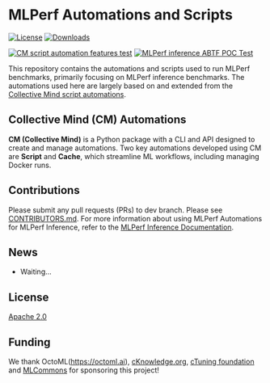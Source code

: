 # MLPerf Automations and Scripts
[![License](https://img.shields.io/badge/License-Apache%202.0-green)](LICENSE.md)
[![Downloads](https://static.pepy.tech/badge/cm4mlops)](https://pepy.tech/project/cm4mlops)

[![CM script automation features test](https://github.com/mlcommons/mlperf-automations/actions/workflows/test-cm-script-features.yml/badge.svg)](https://github.com/mlcommons/mlperf-automations/actions/workflows/test-cm-script-features.yml)
[![MLPerf inference ABTF POC Test](https://github.com/mlcommons/mlperf-automations/actions/workflows/test-mlperf-inference-abtf-poc.yml/badge.svg)](https://github.com/mlcommons/mlperf-automations/actions/workflows/test-mlperf-inference-abtf-poc.yml)


This repository contains the automations and scripts used to run MLPerf benchmarks, primarily focusing on MLPerf inference benchmarks. The automations used here are largely based on and extended from the [Collective Mind script automations](https://github.com/mlcommons/cm4mlops/tree/main/automation/script).


## Collective Mind (CM) Automations

**CM (Collective Mind)** is a Python package with a CLI and API designed to create and manage automations. Two key automations developed using CM are **Script** and **Cache**, which streamline ML workflows, including managing Docker runs.

## Contributions
Please submit any pull requests (PRs) to dev branch. Please see [CONTRIBUTORS.md](here). For more information about using MLPerf Automations for MLPerf Inference, refer to the [MLPerf Inference Documentation](https://docs.mlcommons.org/inference/).

## News

* Waiting...

## License

[Apache 2.0](LICENSE.md)


## Funding

We thank OctoML(https://octoml.ai), [cKnowledge.org](https://cKnowledge.org), [cTuning foundation](https://cTuning.org) and [MLCommons](https://mlcommons.org) for sponsoring this project!

